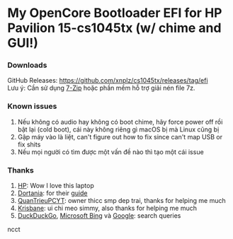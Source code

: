 # My OpenCore Bootloader EFI for HP Pavilion 15-cs1045tx (w/ chime and GUI!)

### Downloads
GitHub Releases: https://github.com/xnplz/cs1045tx/releases/tag/efi  
Lưu ý: Cần sử dụng [7-Zip](https://7zip.org) hoặc phần mềm hỗ trợ giải nén file 7z.

### Known issues  
1. Nếu không có audio hay không có boot chime, hãy force power off rồi bật lại (cold boot), cái này không riêng gì macOS bị mà Linux cũng bị
2. Gập máy vào là liệt, can't figure out how to fix since can't map USB or fix shits
3. Nếu mọi người có tìm được một vấn đề nào thì tạo một cái issue

### Thanks
1. [HP](https://www.hp.com/vn-vi/home.html): Wow I love this laptop
2. [Dortania](https://github.com/dortania): for their [guide](https://dortania.github.io/OpenCore-Install-Guide)
3. [QuanTrieuPCYT](https://github.com/quantrieupcyt): owner thicc smp dep trai, thanks for helping me much
4. [Krisbane](https://github.com/krisbane): ui chi meo simmy, also thanks for helping me much
5. [DuckDuckGo](https://duck.com), [Microsoft Bing](https://bing.com) và [Google](https://google.com.vn): search queries

ncct

